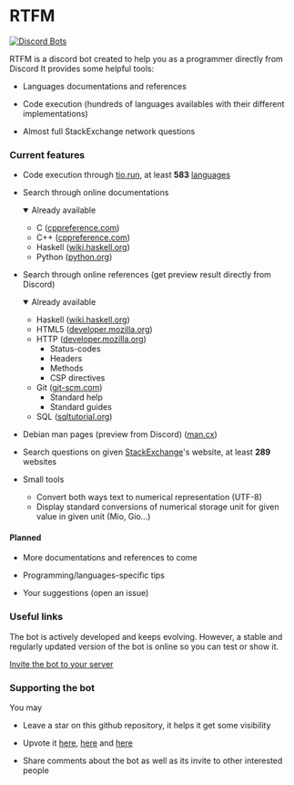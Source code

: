 # RTFM

[![Discord Bots](https://discordbots.org/api/widget/495914599531675648.svg)](https://discordbots.org/bot/495914599531675648)

RTFM is a discord bot created to help you as a programmer directly from Discord
It provides some helpful tools:
- Languages documentations and references
  
- Code execution (hundreds of languages availables with their different implementations)
  
- Almost full StackExchange network questions

### Current features

- Code execution through [tio.run](https://tio.run), at least **583** [languages](languages.txt)

- Search through online documentations
  <details open>
  <summary>Already available</summary>

  + C ([cppreference.com](https://en.cppreference.com/))
  + C++ ([cppreference.com](https://en.cppreference.com/))
  + Haskell ([wiki.haskell.org](https://wiki.haskell.org))
  + Python ([python.org](https://python.org))

  </details>

- Search through online references (get preview result directly from Discord)
  <details open>
  <summary>Already available</summary>

  + Haskell ([wiki.haskell.org](https://wiki.haskell.org))
  + HTML5 ([developer.mozilla.org](https://developer.mozilla.org))
  + HTTP ([developer.mozilla.org](https://developer.mozilla.org))
    + Status-codes
    + Headers
    + Methods
    + CSP directives
  + Git ([git-scm.com](https://git-scm.com/docs))
    + Standard help
    + Standard guides
  + SQL ([sqltutorial.org](https://www.sqltutorial.org))

  </details>

- Debian man pages (preview from Discord) ([man.cx](https://man.cx/))
  
- Search questions on given [StackExchange](https://stackexchange.com/)'s website, at least **289** websites
  
- Small tools
  - Convert both ways text to numerical representation (UTF-8)
  - Display standard conversions of numerical storage unit for given value in given unit (Mio, Gio...)

#### Planned
- More documentations and references to come
  
- Programming/languages-specific tips
  
- Your suggestions (open an issue)

### Useful links
The bot is actively developed and keeps evolving. However, a stable and regularly updated version of the bot is online
so you can test or show it.

[Invite the bot to your server](https://discordapp.com/api/oauth2/authorize?client_id=495914599531675648&permissions=108514369&scope=bot)

### Supporting the bot
You may

- Leave a star on this github repository, it helps it get some visibility

- Upvote it [here](https://discordbots.org/bot/495914599531675648/vote), [here](https://botsfordiscord.com/bots/495914599531675648/vote) and [here](https://discordbotlist.com/bots/495914599531675648/upvote)

- Share comments about the bot as well as its invite to other interested people
